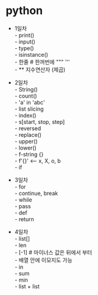 # python
- 1일차\
      - print()\
      - input()\
      - type()\
      - isinstance()\
      - 한줄 #  한꺼번에 """  '''\
      - ** 지수연산자 (제곱)

- 2일차\
      - String()\
      - count()\
      - 'a' in 'abc'\
      - list slicing\
      - index()\
      - s[start, stop, step]\
      - reversed\
      - replace()\
      - upper()\
      - lower()\
      - f-string {}\
      - f'{}'  <-- x, X, o, b\
      - if

- 3일차\
      - for\
      - continue, break\
      - while\
      - pass\
      - def\
      - return

- 4일차\
      - list[]\
      - len\
      - [-1] # 마이너스 값은 뒤에서 부터\
      - 배열 안에 이모지도 가능\
      - in\
      - sum\
      - min\
      - list + list
